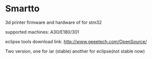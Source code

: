 # Smartto
3d printer firmware and hardware of for stm32

supported machines: A30/E180/301

eclipse tools download link: http://www.geeetech.com/OpenSource/

Two version, one for iar (stable) another for eclipse(not stable now) 

